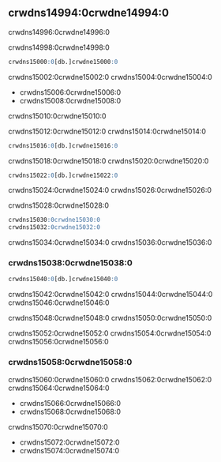 <a name="queries-insert"></a>

## crwdns14994:0crwdne14994:0

crwdns14996:0crwdne14996:0

crwdns14998:0crwdne14998:0

```sql
crwdns15000:0[db.]crwdne15000:0
```

crwdns15002:0crwdne15002:0 crwdns15004:0crwdne15004:0

- crwdns15006:0crwdne15006:0
- crwdns15008:0crwdne15008:0

crwdns15010:0crwdne15010:0

crwdns15012:0crwdne15012:0 crwdns15014:0crwdne15014:0

```sql
crwdns15016:0[db.]crwdne15016:0
```

crwdns15018:0crwdne15018:0 crwdns15020:0crwdne15020:0

```sql
crwdns15022:0[db.]crwdne15022:0
```

crwdns15024:0crwdne15024:0 crwdns15026:0crwdne15026:0

crwdns15028:0crwdne15028:0

```sql
crwdns15030:0crwdne15030:0
crwdns15032:0crwdne15032:0
```

crwdns15034:0crwdne15034:0 crwdns15036:0crwdne15036:0

### crwdns15038:0crwdne15038:0

```sql
crwdns15040:0[db.]crwdne15040:0
```

crwdns15042:0crwdne15042:0 crwdns15044:0crwdne15044:0 crwdns15046:0crwdne15046:0

crwdns15048:0crwdne15048:0 crwdns15050:0crwdne15050:0

crwdns15052:0crwdne15052:0 crwdns15054:0crwdne15054:0 crwdns15056:0crwdne15056:0

### crwdns15058:0crwdne15058:0

crwdns15060:0crwdne15060:0 crwdns15062:0crwdne15062:0 crwdns15064:0crwdne15064:0

- crwdns15066:0crwdne15066:0
- crwdns15068:0crwdne15068:0

crwdns15070:0crwdne15070:0

- crwdns15072:0crwdne15072:0
- crwdns15074:0crwdne15074:0